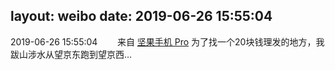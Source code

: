 layout: weibo
date: 2019-06-26 15:55:04
---
2019-06-26 15:55:04  &nbsp;&nbsp;&nbsp;&nbsp;&nbsp;&nbsp; 来自 <a href="http://app.weibo.com/t/feed/Z4AgP" rel="nofollow">坚果手机 Pro</a>
为了找一个20块钱理发的地方，我跋山涉水从望京东跑到望京西… ​​​
